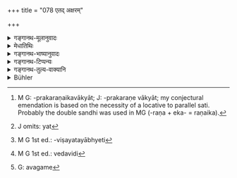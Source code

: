 +++
title = "078 एतद् अक्षरम्"

+++

<details><summary>गङ्गानथ-मूलानुवादः</summary>

Reciting, at the two twilights, this syllable and this verse, preceded by the Vyāhṛtis, the Brāhmaṇa, learned in the Veda, becomes endowed with Vedic merit.—(78)


prāpte karmaṇi nāneko vidhātuṃ śakyate guṇaḥ | 
aprāpte tu vidhīyante vahavo'pyekapatnataḥ |
</details>

<details><summary>मेधातिथिः</summary>

सत्य् अपि स्वाध्यायविधिप्रकरण एकवाक्यात्[^२५७] संध्याजपविधिर् अयम् । तत्र गायत्र्या अनुवादः, प्रणवव्याहृतीनाम् अप्राप्तविधिः ।


[^२५७]:
     M G: -prakaraṇaikavākyāt; J: -prakaraṇe vākyāt; my conjectural emendation is based on the necessity of a locative to parallel sati. Probably the double sandhi was used in MG (-raṇa + eka- = raṇaika).

- <u>अत्र</u> कश्चिद् आह । नायं संध्याविधिर् अप्रकरणात् । विधिर् हि भवन् ब्रह्मचारिणः स्यात्, तस्य प्रकृतत्वात् । न च तस्य संभवति । इह हि **वेदविद्** इत्य् उच्यते । न च तस्य प्रथमोपनीतस्य वेदवित्त्वम् अस्ति । अपि च फलम् अत्र श्रूयते- **वेदपुण्येन युज्यते** । नित्यस्य संध्योपासनविधिः न फलार्थः । न चैतद् विद्मः किम् इदं वेदपुण्यं नाम फलं येन योगो ऽयं जप उच्यते । यदि तावद् वेदाध्ययनत्वाद् यत्[^२५८] पुण्यम् अभिप्रेतं तदवाप्तिर् वेदपुण्येन योगो ऽभिप्रेतस् तत्र यः तावद् अयं प्रकृतः स्वाध्यायविधिस् तस्य नार्थावबोधाद् ऋते किंचित् पलम् अस्त्य् अश्रुतत्वाद् दृष्टत्वाच् चार्थावबोधस्य कल्पनापि नास्ति । यश् च गृहस्थादीनां विधिः "अहर् अहः स्वाध्यायम् अधीयीत" इति, सो ऽपि नित्य एव । यत् तत्र फलश्रवणं "पयो दधि घृतं मधु" इति, सो ऽर्थवाद एव । तस्मान् नायं विधिः । विधौ हि सर्वम् एतद् विवक्षितव्यम् । यदा त्व् अयम् अर्थवादस् तदा **जपन्** इति प्रकृतम् अध्ययनम् उच्यते, **वेदपुण्येन** इत्य् एतद् अपि यथाकथंचिन् नीयते । 


[^२५८]:
     J omits: yat

- <u>अत्रोच्यते</u> । वाक्येन प्रकरणं बाध्यत इत्य् उक्तम् एव । यत एव वेदवित्पदं संध्यापदं च न प्रकृतविषयतयान्वेति,[^२५९] तत एवान्यत्रायम् विधिः । संध्ययोर् एतत् त्रयं जपेद् इत्य् एतावान् विधिः । वेदवित्पदम् अनुवदिष्यते । गृहस्थादीनां वेदवित्त्वस्य संभवात् ब्रह्मचारिणो वेदवित्त्वं न संभवतीति चेत्, किं तदीयेन संभवेन । यथा प्राप्तानुवादे हि सर्वाश्रमिणाम् अधिकारः । कर्तृविशेषणे हि वेदवित्पदे ब्रह्मचारिणो नाधिकारः स्यात् । कथं पुनर् अस्यानुवादः । वाक्यभेदप्रसङ्गात् । विधौ संध्याविधौ प्राप्ते प्रणवव्याहृतयस् तावद् अप्राप्तास् तत्र विधातव्याः । तत्र यद्य् अपरं वेदविद् इति[^२६०] विधीयते तदा वाक्यभेदः स्यात् । प्राप्ते हि कर्मणि नानेकार्थविधानं संभवति । प्रणवव्याहृतीनां तु नानुवादः संभवति । 


[^२६०]:
     M G 1st ed.: vedavidi


[^२५९]:
     M G 1st ed.: -viṣayatayābhyeti

- तेनायम् अत्र वाक्यार्थः । संध्ययोर् यत् सावित्रीं जपेद् इत्य् उक्तं तत्रायम् अपरो गुणः प्रणवव्याहृतिपूर्विकां ताम् जपेत् । विप्रग्रहणं च तदा प्रदर्शनार्थम् एव । 

- <u>यद् अप्य्</u> उक्तम्- फलम् अत्र श्रूयते, नित्यश् चायं विधिः संध्यायाः । <u>को नामायं</u> विरोधः । नित्य एव तस्मिन् गुणे कामो भविष्यति । प्रणवव्याहृतिगुणकात् तस्माद् इदं फलम् इति । यथा गोदोहनप्रणयनकाद् अग्निहोत्रात् पशवः फलम्- "गोदोहनेन पशुकामस्य प्रणयेत्" इति वाक्यसामर्थ्येन । अध्येतुश् चैतद् उक्तम्, न त्व् अयं काम्यो विधिः । स्मृत्यन्तरे हि नित्य एवायं विधिः स्पष्ट एवोक्तः- 

- गायत्रीं शिरसा सार्धं जपेद् व्याहृतिपूर्विकाम् । इति । (य्ध् १.२३)

फलानाम् अवगमो[^२६१] भवतैवोक्तः ।


[^२६१]:
     G: avagame

- अयं ह्य् अर्थो **वेदपुण्येन्**एति । वेदे यत् संध्योपासनात् पुण्यम् उक्तं तेन त्रिकम् एतज् जपन् युज्यते, न केवलं गायत्रीम् । पुण्यं च धर्मः, वेदमूलत्वात् स्मृतीनां स्मृत्युक्तम् अपि वेदपुण्यतया व्यपदिश्यते, वेदस्य पुण्यं वेदपुण्यम् । किं च वेदस्य पुण्यम् । यत् तेन प्रतिपाद्यते । पठ्यमानद् वेदाद् यज् जायते, तद् अपि शक्यते तस्येति वक्तुम्, किं त्व् असाधारणत्वात् प्रतिपाद्यम् एव युक्तं व्यपदेष्टुं नोत्पाद्यम् । यागादयो धर्मम् उत्पादयन्ति, प्रतिपादकस् तु वेद एव । 

- <u>ये ऽप्य्</u> अन्त्यस्य पादस्य सामर्थ्यम् आहुः- यद् उक्तं "नित्यस्वाद्यायः" इति तत्र संध्यायां त्रिकजपाद् एव कृतार्था भवन्तीति । <u>तद् अप्य्</u> असत् । एवं सति तेन विधिना विकल्पेत । तत्र च पाक्षिको नित्यस्वाध्ययताया बाधः स्यात् । न चाबाधे संभवति बाधो ऽभ्युपगन्तव्यः । 

- **एतद् अक्षरम्** इत्य् ॐकारस्य प्रतिनिर्देशः । 

- <u>ननु</u> च नैतद् एकम् अक्षरम् । द्वे वा त्रीणि वा । <u>उच्यते</u> । अक्षरशब्देन केवलं स्वर उच्यते, व्यञ्जनसंयोगश् च । तत्रेह यादृशः प्रकृतः तादृशस्याभिधानम् । 

**एतां च** "तत् सवितुर् वरेण्यम्" इति सावित्रीम् । व्याहृतयः पूर्वा यस्यास् ताम् **व्याहृतिपूर्विकां** । तिस्रः प्रकृता एव ता व्याहृतयो गृह्यन्ते, प्रकृतपरत्वाद् अस्य, न सप्त सत्यान्ताः ॥ २.७८ ॥
</details>

<details><summary>गङ्गानथ-भाष्यानुवादः</summary>

Though this verse is syntactically connected with the section dealing with the Injunction of Vedic study, yet it is to be taken as embodying the injunction of recitation during the Twilight-Prayers; and as regards the ‘*Gāyatrī*’-verse itself, the mention of it (in the present verse) is merely for the purposes of *reference* (the injunction of its recitation having already gone before), while that of the *Praṇava* and the *Vyāhṛtis* forms the direct injunction of the recitation of these, which has not been enjoined anywhere else.

To this some people make the following objection:—

“This cannot be regarded as an Injunction pertaining to the Twilight Prayers; as these do not form the subject-matter of the present context. Even if it was an injunction, it could only be one pertaining to the Religious Student; as it is the Student whose duties are being propounded in the present context. But this is not possible, since the text has added the qualification ‘*learned in the Veda*’; and certainly the student just initiated could never be ‘learned in the Veda.’ Further, the text also adds a particular fruit—‘*becomes endowed with Vedic merit*’; while the Injunction of the Twilight-Prayers is a compulsory one. Then again, we do not understand what is this fruit, called ‘Vedic merit’ which is described as proceeding from the recitation. If what is meant is the merit proceeding from the recitation of the Veda, and if the attaining of this merit is what is meant by being ‘endowed with Vedic merit’—then, in regard to this view it has to be noted that so far as the Injunction of Veda-reciting is concerned—which forms the subject-matter of the present context,—there can be no other result proceeding from it, except the understanding of the meaning of tho Vedic texts; for the simple reason that no such result has been anywhere mentioned. Further, in as much as there is a perceptible result in the shape of the comprehension of meaning, there can be no room for the assuming of any other results. The injunction of Veda-reciting that there is for the Householder and others,—in the words ‘day after day one should recite the Veda’—this also is a compulsory one; and the results mentioned in connection with it, in the shape of ‘milk, and honey, etc.,’ this is only a valedictory supplement. From all this it is clear that the present verse cannot be regarded as an Injunction (of recitation during the Twilight Prayers). Specially as, if it were taken as an Injunction, all the above difficulties will have to be explained. On the other band, if the verse be taken as a valedictory reference, then the term ‘reciting’ could be taken as referring to the Reciting of the Veda, which forms the subject-matter of the context; and in that case it would be possible to construe the term ‘Vedic merit’ also in some way or the other.”

Our answer to the above is as follows:—

It has been already explained that the implications of context are always set aside by those of Syntactical Connection; and for the very reason that the terms ‘learned in the Veda’ and ‘Twilight prayers’ are not connected with the subject-matter of the context,—the present Injunction is to be taken as pertaining to something else. The Injunction is simply to the effect that during the two Twilight Prayers one should pronounce the three expressions (*Om—Sāvitrī verse*—*Vyāhṛtis*); and the term ‘learned in the Veda’ is merely descriptive?

“But as a matter of fact, it is possible only for persons in the Householder and other stages to be ‘learned in the Veda’; the Student can never be so.

What has this *possibility* got to do with the matter? If the term is taken as merely descriptive of what is already known from other sources, then the injunction contained in the verse becomes applicable to people in all stages of life. While if the term ‘learned in the Veda’ were taken as a significant epithet of the Nominative agent (of the act enjoined), then the student would not be entitled to the act.

“Why should the term be taken as merely descriptive?”

For the simple reason that there would (otherwise) be a syntactical split. The injunction pertaining to the Injunction of the Twilight Prayers, what has to be enjoined regarding it is the reciting of the
*Praṇava* and the *Vyāhṛtis*, which has not been enjoined anywhere else,
Now, if in addition to these, something else were taken as enjoined,—in the form of ‘being learned in the Veda,’—then there would be a syntactical split \[the sentence in question containing two injunctions, (*a*) ‘should recite the Praṇava, etc.,’ and (*b*) ‘should learn the Veda’\]; and it is not legitimate to enjoin (by means of a single sentence) several details pertaining to an act already enjoined. Nor is it possible (as another alternative) to take the mention of the
*Praṇava* and the *Vyāhṛtis* as merely descriptive \[because their
injunction has not been met with anywhere else\].

From all this it follows that what the Text means is as follows:—‘In connection with the *reciting of the Gāyatrī* that has been enjoined in relation to the Twilight Prayers, there is this further detail that the said recitation is to lie preceded by the uttering of the *Praṇava* and the *Vyāhṛtis*.’

The mention of the ‘*Brāhmaṇa'* is only by way of illustration.

It has been argued above that—“the text speaks of a result, while the Injunction of the Twilight Prayers is a compulsory one.”

But what inconsistency is there in this? While what is enjoined is a compulsory act, the result mentioned may follow from the further detail mentioned in the text; the meaning being that ‘the said result follows from the previously enjoined Twilight Prayer, when it is accompanied by the recitation of the *Praṇava* and the *Vyāhṛtis*. Just as when the ordinary Agnihotra is performed with the water brought over in the milking vessel, there comes about the particular result in the shape of cattle; and this in (?) accordance with the injunction that ‘for one desiring cattle water should be brought in the milking vessel.’

It is on the strength of this last injunction that we have made bold to say what we have said above. In reality the injunction contained in the verse is not an optional one at all (meant only for those desiring the particular result mentioned). Specially as another *Smṛti* (Yājñavalkya, 1. 23) clearly lays it down as a compulsory injunction—‘One should recite the *Gāyatrī* along with the *Śiras*, preceded by the
*Vyāhṛtis*.’

Further, you have yourself argued that the exact nature of the result (‘Vedic merit’) cannot be ascertained (which is an argument against the text being taken as laying down a result). As a matter of fact, what ‘Vedic merit’ means is as follows:—‘The merit that has been described in the Veda as resulting from the saying of the Twilight Prayers accrues to man only when he recites all the three expressions—and not by reciting the *Gāyatrī* only.’ ‘*Puṇya*,’ ‘*merit*,’ is *excellence*. Since
*Smṛtis* are based upon the *Veda*, what is mentioned in the *Smṛtis* is
also called ‘Veda-merit,’ which last expression stands for the ‘*merit of the Veda*.’

“What is the merit of the Veda?”

That (merit) which is expounded by the Veda. The merit that results from the Veda being recited may also be called ‘the merit of the Veda’; but by virtue of the specific relationship, it is what is expounded by the Veda,—and what is *produced* by it—that should be spoken of as ‘merit of the Veda.’ As for the *producing* of merit, this is done by other things also, such as sacrificial performances and the like; while the
*expounding* of it is done by the Veda only.

Some people have taken the last foot of the Verse to mean as follows—“What has been enjoined as compulsory Vedic Study becomes fulfilled merely by reciting the three expressions during the Twilight Prayers.”

But this is not right. For if the present text meant this, then it would be providing an option to what has been laid down as the compulsory ‘Vedic Study’; and this would mean the partial rejection of this study. But so long as we can avoid it, it is not right to admit the rejection of any injunction.

‘*This syllable*’—refers to the syllable ‘*oṃ*.’

“But this is not a single *letter*, containing as it does, two or three syllables.”

Our answer is that the term ‘syllable’ here stands for ‘vowel-sound’ and ‘contact with consonants.’ Hence the term denotes that which forms the subject-matter of the context.

‘*This Verse*’—*i.e*., the *Sāvitrī* verse ‘*tat saviturvareṇyam*, etc.’

‘*Preceded by the Vyāhṛtis*;’—*i.e*., that before which the *Vyāhṛtis* have been uttered. Here only the *three Vyāhṛtis* are meant,—these alone having been mentioned in the present context (in verse 76),—and not the
*seven*, ending with ‘*Satyam*.’
</details>

<details><summary>गङ्गानथ-टिप्पन्यः</summary>

*Medhātithi* (P.111,1.11)—*Prāpte hi karmaṇi*, *&c*.’—This is a
paraphrase of Kumārila’s dictum—

> *prāpte karmaṇi nāneko vidhātuṃ śakyate guṇaḥ* \|  
> *aprāpte tu vidhīyante vahavo'pyekapatnataḥ* \|

This verse is quoted in *Aparārka* (p. 50), which explains
‘*etadakṣaram*’ as the Praṇava;—and in *Nityāchārapaddhati*, (p. 189).
</details>

<details><summary>गङ्गानथ-तुल्य-वाक्यानि</summary>

**(Verses 78-79)  
**

*Śaṅkha* (Aparārka, p. 1220).—‘The Brāhmaṇa stealing gold, or killing a
Brāhmaṇa, or violating the teacher’s bed, or drinking wine, becomes
absolved from the sin by repeating the Gāyatrī a *lakh* of times.’

*Hārīta* (Do.).—‘The syllable *om*, the Vyāhṛtis and the Sāvitrī
constitute the *Sāvitra Pavitra*, by which one becomes absolved from all
sins; by repeating it a hundred times he becomes purified in a month;
repeating it ten thousand times he has his soul entirely purified of all
sins.’

*Viṣṇusmṛti*, 55.12—\[reproduces the words of Manu\].

*Baudhāyana-Dharmasūtra*, 4.6.—‘They declare that seated on kuśa-grass,
holding kuśa-blades and water in the hand, he should repeat the Gāyatrī
a thousand times.’

*Baudhāyana-Dharmasūtra*, 2.29.—‘Breath-suspensions, accompanied by the
Vyāhṛtis and the Praṇava, repeated sixteen times daily, purify even the
embryo-murderer, in a month’s time.’

*Vasiṣṭha-smṛti*, 36-5 \[reproduces the foregoing text of Baudhāyana\].

*Vasiṣṭha* (Aparārka, p. 1220).—‘On the commingling of all kinds of sin,
the best purification consists in repeating the Gāyatrī ten thousand
times.’

*Nṛsiṃhapurāṇa* (Vīramitrodaya-Āhnika, pp. 254-255).—‘Having offered the
Evening Prayers, while the sun is still visible, he should go on
repeating the Gāyatrī till the stars become visible.’
</details>

<details><summary>Bühler</summary>

078	A Brahmana, learned in the Veda, who recites during both twilights that syllable and that (verse), preceded by the Vyahritis, gains the (whole) merit which (the recitation of) the Vedas confers.
</details>
